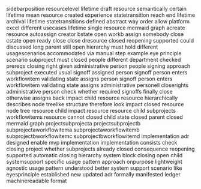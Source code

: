 sidebarposition resourcelevel lifetime draft resource semantically certain lifetime mean resource created experience statetransition reach end lifetime archival lifetime statetransitions defined abstract way order allow platform excel different usecases lifetime single resource mermaid graph acreate resource autoassign creator bstate open workb assign somebody close cstate open ready close close dresource closed reopening supported could discussed long parent still open hierarchy must hold different usagescenarios accommodated via manual step example eye principle scenario subproject must closed people different department checked prereqs closing right given administrative person people signing approach subproject executed usual signoff assigned person signoff person enters workflowitem validating state assigns person signoff person enters workflowitem validating state assigns administrative personell closerights administrative person check whether required signoffs finally close otherwise assigns back impact child resource resource hierarchically describes node treelike structure therefore look impact closed resource node tree resource child impact resource resource child subprojects workflowitems resource cannot closed child state closed parent closed mermaid graph projectsubprojecta projectsubprojectb subprojectaworkflowitema subprojectaworkflowitemb subprojectbworkflowitemc subprojectbworkflowitemd implementation adr designed enable mvp implementation implementation consists check closing project whether subprojects already closed consequence reopening supported automatic closing hierarchy system block closing open child systemsupport specific usage pattern approach onpurpose lightweight agnostic usage pattern understood better system support scenario like eyesprinciple established new updated adr formally manifested ledger machinereadable format
